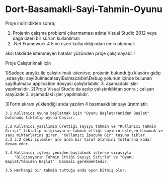 # Dort-Basamakli-Sayi-Tahmin-Oyunu

Proje indirildikten sonra;

1) Projenin çalışma problemi çıkarmaması adına Visual Studio 2012 veya daga üzeri bir sürüm kullanılmalı
2) .Net Framework 4.5 ve üzeri kullanıldığından emin olunmalı 

 aksi takdirde istenmeyen hatalar yüzünden proje çalışmayabilir
 
Proje Çalıştırılmak için 

1)Sadece arayüz ile çalıştırılmak istenirse;
	projenin bulunduğu klasöre gidip ,sırasıyla;
	sayiBulmaca\sayiBulmaca\bin\Debug yolunun içinde bulunan sayıBulmaca application dosyası çalıştırlabilir. 
	3. aşamadaki işler yapılmalıdır.
2)Proje Visual Studio da açılıp çalıştırıldıktan sonra ;
	çalışan arayüzde 3. aşamadaki işler yapılmalıdır.
	
3)Form ekranı yüklendiği anda yazılım 4 basmaaklı bir sayı üretmiştir.

	3.1 Kullanıcı oyunu başlatmak için "Oyunu Başlat/Yeniden Başlat" butonunu tıklatıp oyuna başlar.
	
	3.2 Kullanıcı yazılımın ürettiği sayıyı tahmin ve "Kullanıcı Tahmin Girişi" tıklatıp bilgisayarın tahmin ettiği sayının eşleşen basamak ve sayı miktarlarını girer, "Kullanıcı İpucunu Gir" tuşunu tıklar.
	3.3 3.2 deki işlemler ard arda bir taraf btahmini tutturana kadar devam eder.
	
	3.4 Kullanıcı işlemi yeniden başlatmak isterse sırasıyla
		"Bilgisayarın Tahmin Ettiği Sayıyı Sıfırla" ve "Oyunu Başlat/Yeniden Başlat"  basması gerekmektedir.
	
	3.5 Herhangi bir tahmin tuttuğu anda oyun bitmiş olur.	
